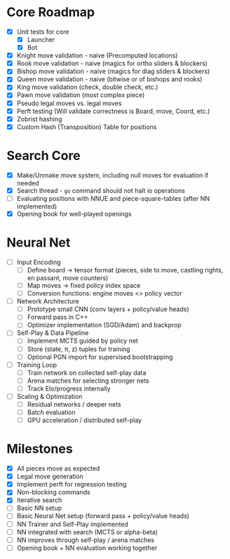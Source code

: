 # Core Roadmap
- [x] Unit tests for core
    - [x] Launcher
    - [x] Bot
- [x] Knight move validation - naive (Precomputed locations)
- [x] Rook move validation - naive (magics for ortho sliders & blockers)
- [x] Bishop move validation - naive (magics for diag sliders & blockers)
- [x] Queen move validation - naive (bitwise or of bishops and rooks)
- [x] King move validation (check, double check, etc.)
- [x] Pawn move validation (most complex piece)
- [X] Pseudo legal moves vs. legal moves
- [x] Perft testing (Will validate correctness is Board, move, Coord, etc.)
- [x] Zobrist hashing
- [x] Custom Hash (Transposition) Table for positions

# Search Core
- [x] Make/Unmake move system, including null moves for evaluation if needed
- [x] Search thread - `go` command should not halt io operations
- [ ] Evaluating positions with NNUE and piece-square-tables (after NN implemented)
- [x] Opening book for well-played openings

# Neural Net
- [ ] Input Encoding
    - [ ] Define board → tensor format (pieces, side to move, castling rights, en passant, move counters)
    - [ ] Map moves → fixed policy index space
    - [ ] Conversion functions: engine moves <> policy vector
- [ ] Network Architecture
    - [ ] Prototype small CNN (conv layers + policy/value heads)
    - [ ] Forward pass in C++ 
    - [ ] Optimizer implementation (SGD/Adam) and backprop
- [ ] Self-Play & Data Pipeline
    - [ ] Implement MCTS guided by policy net
    - [ ] Store (state, π, z) tuples for training
    - [ ] Optional PGN import for supervised bootstrapping
- [ ] Training Loop
    - [ ] Train network on collected self-play data
    - [ ] Arena matches for selecting stronger nets
    - [ ] Track Elo/progress internally
- [ ] Scaling & Optimization
    - [ ] Residual networks / deeper nets
    - [ ] Batch evaluation
    - [ ] GPU acceleration / distributed self-play

# Milestones
- [x] All pieces move as expected
- [x] Legal move generation
- [x] Implement perft for regression testing
- [x] Non-blocking commands
- [x] Iterative search
- [ ] Basic NN setup
- [ ] Basic Neural Net setup (forward pass + policy/value heads)
- [ ] NN Trainer and Self-Play implemented
- [ ] NN integrated with search (MCTS or alpha-beta)
- [ ] NN improves through self-play / arena matches
- [ ] Opening book + NN evaluation working together
